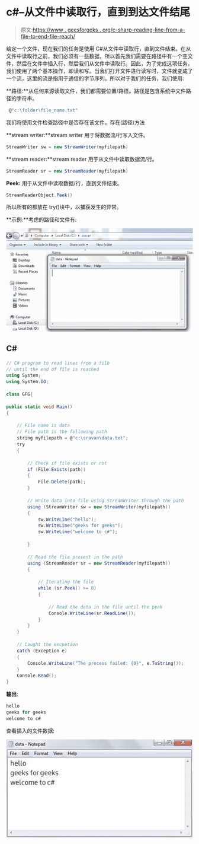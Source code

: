 # c#–从文件中读取行，直到到达文件结尾

> 原文:[https://www . geesforgeks . org/c-sharp-reading-line-from-a-file-to-end-file-reach/](https://www.geeksforgeeks.org/c-sharp-reading-lines-from-a-file-until-the-end-of-file-is-reached/)

给定一个文件，现在我们的任务是使用 C#从文件中读取行，直到文件结束。在从文件中读取行之前，我们必须有一些数据，所以首先我们需要在路径中有一个空文件，然后在文件中插入行，然后我们从文件中读取行。因此，为了完成这项任务，我们使用了两个基本操作，即读和写。当我们打开文件进行读写时，文件就变成了一个流，这里的流是指用于通信的字节序列。所以对于我们的任务，我们使用:

**路径:**从任何来源读取文件，我们都需要位置/路径。路径是包含系统中文件路径的字符串。

```cs
 @"c:\folder\file_name.txt"
```

我们将使用文件检查路径中是否存在该文件。存在(路径)方法

**stream writer:**stream writer 用于将数据流/行写入文件。

```cs
StreamWriter sw = new StreamWriter(myfilepath)
```

**stream reader:**stream reader 用于从文件中读取数据流/行。

```cs
StreamReader sr = new StreamReader(myfilepath)
```

**Peek:** 用于从文件中读取数据/行，直到文件结束。

```cs
StreamReaderObject.Peek()
```

所以所有的都放在 try()块中，以捕获发生的异常。

**示例:**考虑的路径和文件有:

![](img/e630547cbd03ba71950ffffa9545f969.png)

## C#

```cs
// C# program to read lines from a file 
// until the end of file is reached
using System;
using System.IO;

class GFG{

public static void Main()
{

    // File name is data
    // File path is the following path 
    string myfilepath = @"c:\sravan\data.txt";
    try
    {

        // Check if file exists or not
        if (File.Exists(path))
        {
            File.Delete(path);
        }

        // Write data into file using StreamWriter through the path
        using (StreamWriter sw = new StreamWriter(myfilepath))
        {
            sw.WriteLine("hello");
            sw.WriteLine("geeks for geeks");
            sw.WriteLine("welcome to c#");

        }

        // Read the file present in the path
        using (StreamReader sr = new StreamReader(myfilepath))
        {

            // Iterating the file
            while (sr.Peek() >= 0)
            {

                // Read the data in the file until the peak
                Console.WriteLine(sr.ReadLine());
            }
        }
    }

    // Caught the excpetion
    catch (Exception e)
    {
        Console.WriteLine("The process failed: {0}", e.ToString());
    }
    Console.Read();
}
```

**输出**:

```cs
hello
geeks for geeks
welcome to c#
```

查看插入的文件数据:

![](img/69b060527ee0b11b37d0ba34c361db7f.png)